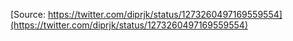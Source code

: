 [Source: https://twitter.com/diprjk/status/1273260497169559554](https://twitter.com/diprjk/status/1273260497169559554)